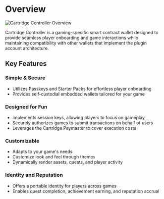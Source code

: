 # Overview

![Cartridge Controller Overview](/controller.png)

Cartridge Controller is a gaming-specific smart contract wallet designed to
provide seamless player onboarding and game interactions while maintaining
compatibility with other wallets that implement the plugin account architecture.

## Key Features

### Simple & Secure

- Utilizes Passkeys and Starter Packs for effortless player onboarding
- Provides self-custodial embedded wallets tailored for your game

### Designed for Fun

- Implements session keys, allowing players to focus on gameplay
- Securely authorizes games to submit transactions on behalf of users
- Leverages the Cartridge Paymaster to cover execution costs

### Customizable

- Adapts to your game's needs
- Customize look and feel through themes
- Dynamically render assets, quests, and player activity

### Identity and Reputation

- Offers a portable identity for players across games
- Enables quest completion, achievement earning, and reputation accrual
